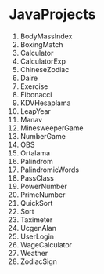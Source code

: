 # JavaProjects

1. BodyMassIndex
2. BoxingMatch
3. Calculator
4. CalculatorExp
5. ChineseZodiac
6. Daire
7. Exercise
8. Fibonacci
9. KDVHesaplama
10. LeapYear
11. Manav
12. MinesweeperGame
13. NumberGame
14. OBS
15. Ortalama
16. Palindrom
17. PalindromicWords
18. PassClass
19. PowerNumber
20. PrimeNumber
21. QuickSort
22. Sort
23. Taximeter
24. UcgenAlan
25. UserLogin
26. WageCalculator
27. Weather
28. ZodiacSign
